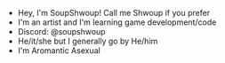 - Hey, I'm SoupShwoup! Call me Shwoup if you prefer
- I'm an artist and I'm learning game development/code
- Discord: @soupshwoup 
- He/it/she but I generally go by He/him
- I'm Aromantic Asexual
